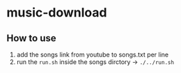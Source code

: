 # music-download

## How to use

1. add the songs link from youtube to songs.txt per line
2. run the `run.sh` inside the songs dirctory -> `./../run.sh`
